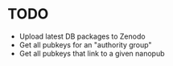 # TODO

- Upload latest DB packages to Zenodo
- Get all pubkeys for an "authority group"
- Get all pubkeys that link to a given nanopub


